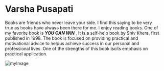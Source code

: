 # Varsha Pusapati

Books are friends who never leave your side. I find this saying to be very true as books have always been there for me. I enjoy reading books. One of my favorite book is ***YOU CAN WIN*** , It is a self-help book by Shiv Khera, first published in 1998. The book is focused on providing practical and motivational advice to helpus achieve success in our personal and professional lives. One of the strengths of this book iscits emphasis on practical application.

![myImage](image.jpeg)

